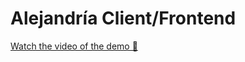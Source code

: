 # Alejandría Client/Frontend
[Watch the video of the demo 🫡](https://www.youtube.com/watch?v=yGEeAZTmpWc)
